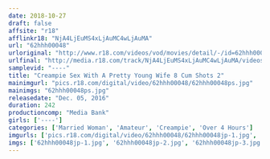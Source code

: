 ```yaml
---
date: 2018-10-27
draft: false
affsite: "r18"
afflinkr18: "NjA4LjEuMS4xLjAuMC4wLjAuMA"
url: "62hhh00048"
urloriginal: "http://www.r18.com/videos/vod/movies/detail/-/id=62hhh00048"
urlfinal: "http://media.r18.com/track/NjA4LjEuMS4xLjAuMC4wLjAuMA/videos/vod/movies/detail/-/id=62hhh00048"
samplevid: "----"
title: "Creampie Sex With A Pretty Young Wife 8 Cum Shots 2"
mainimgurl: "pics.r18.com/digital/video/62hhh00048/62hhh00048ps.jpg"
mainimgs: "62hhh00048ps.jpg"
releasedate: "Dec. 05, 2016"
duration: 242
productioncomp: "Media Bank"
girls: ['----']
categories: ['Married Woman', 'Amateur', 'Creampie', 'Over 4 Hours']
imgurls: ['pics.r18.com/digital/video/62hhh00048/62hhh00048jp-1.jpg', 'pics.r18.com/digital/video/62hhh00048/62hhh00048jp-2.jpg', 'pics.r18.com/digital/video/62hhh00048/62hhh00048jp-3.jpg', 'pics.r18.com/digital/video/62hhh00048/62hhh00048jp-4.jpg', 'pics.r18.com/digital/video/62hhh00048/62hhh00048jp-5.jpg', 'pics.r18.com/digital/video/62hhh00048/62hhh00048jp-6.jpg', 'pics.r18.com/digital/video/62hhh00048/62hhh00048jp-7.jpg', 'pics.r18.com/digital/video/62hhh00048/62hhh00048jp-8.jpg', 'pics.r18.com/digital/video/62hhh00048/62hhh00048jp-9.jpg', 'pics.r18.com/digital/video/62hhh00048/62hhh00048jp-10.jpg', 'pics.r18.com/digital/video/62hhh00048/62hhh00048jp-11.jpg', 'pics.r18.com/digital/video/62hhh00048/62hhh00048jp-12.jpg', 'pics.r18.com/digital/video/62hhh00048/62hhh00048jp-13.jpg', 'pics.r18.com/digital/video/62hhh00048/62hhh00048jp-14.jpg', 'pics.r18.com/digital/video/62hhh00048/62hhh00048jp-15.jpg', 'pics.r18.com/digital/video/62hhh00048/62hhh00048jp-16.jpg', 'pics.r18.com/digital/video/62hhh00048/62hhh00048jp-17.jpg', 'pics.r18.com/digital/video/62hhh00048/62hhh00048jp-18.jpg', 'pics.r18.com/digital/video/62hhh00048/62hhh00048jp-19.jpg', 'pics.r18.com/digital/video/62hhh00048/62hhh00048jp-20.jpg']
imgs: ['62hhh00048jp-1.jpg', '62hhh00048jp-2.jpg', '62hhh00048jp-3.jpg', '62hhh00048jp-4.jpg', '62hhh00048jp-5.jpg', '62hhh00048jp-6.jpg', '62hhh00048jp-7.jpg', '62hhh00048jp-8.jpg', '62hhh00048jp-9.jpg', '62hhh00048jp-10.jpg', '62hhh00048jp-11.jpg', '62hhh00048jp-12.jpg', '62hhh00048jp-13.jpg', '62hhh00048jp-14.jpg', '62hhh00048jp-15.jpg', '62hhh00048jp-16.jpg', '62hhh00048jp-17.jpg', '62hhh00048jp-18.jpg', '62hhh00048jp-19.jpg', '62hhh00048jp-20.jpg']
---
```

